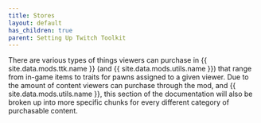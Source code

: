 ```yaml
---
title: Stores
layout: default
has_children: true
parent: Setting Up Twitch Toolkit
---
```


There are various types of things viewers can purchase in
{{ site.data.mods.ttk.name }} (and {{ site.data.mods.utils.name }}) that range
from in-game items to traits for pawns assigned to a given viewer. Due to the
amount of content viewers can purchase through the mod, and
{{ site.data.mods.utils.name }}, this section of the documentation will also be
broken up into more specific chunks for every different category of purchasable
content.
